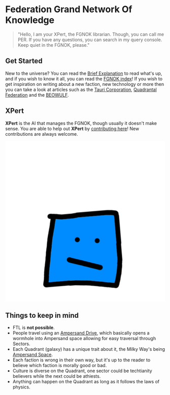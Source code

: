 # Federation Grand Network Of Knowledge

> "Hello, I am your XPert, the FGNOK librarian. Though, you can call me PER. If you have any questions, you can search in my query console. Keep quiet in the FGNOK, please."

## Get Started

New to the universe? You can read the [Brief Explanation](brief_explanation) to read what's up, and if you wish to know it all, you can read the [FGNOK index](page_index)! If you wish to get inspiration on writing about a new faction, new technology or more then you can take a look at articles such as the [Tauri Corporation](factions/tauri), [Quadrantal Federation](factions/federation) and the [BEOWULF](factions/minor/beowulf).

## XPert

**XPert** is the AI that manages the FGNOK, though usually it doesn't make sense. You are able to help out **XPert** by [contributing here](https://github.com/Just-a-Unity-Dev/sector)! New contributions are always welcome.

![xpert](images/jokes/xpert.png)

## Things to keep in mind

- FTL is **not possible**.
- People travel using an [Ampersand Drive](technology/ampersand_drives), which basically opens a wormhole into Ampersand space allowing for easy traversal through Sectors.
- Each Quadrant (galaxy) has a unique trait about it, the Milky Way's being [Ampersand Space](technology/ampersand_space).
- Each faction is wrong in their own way, but it's up to the reader to believe which faction is morally good or bad.
- Culture is diverse on the Quadrant, one sector could be techtianity believers while the next could be athiests.
- Anything can happen on the Quadrant as long as it follows the laws of physics.
